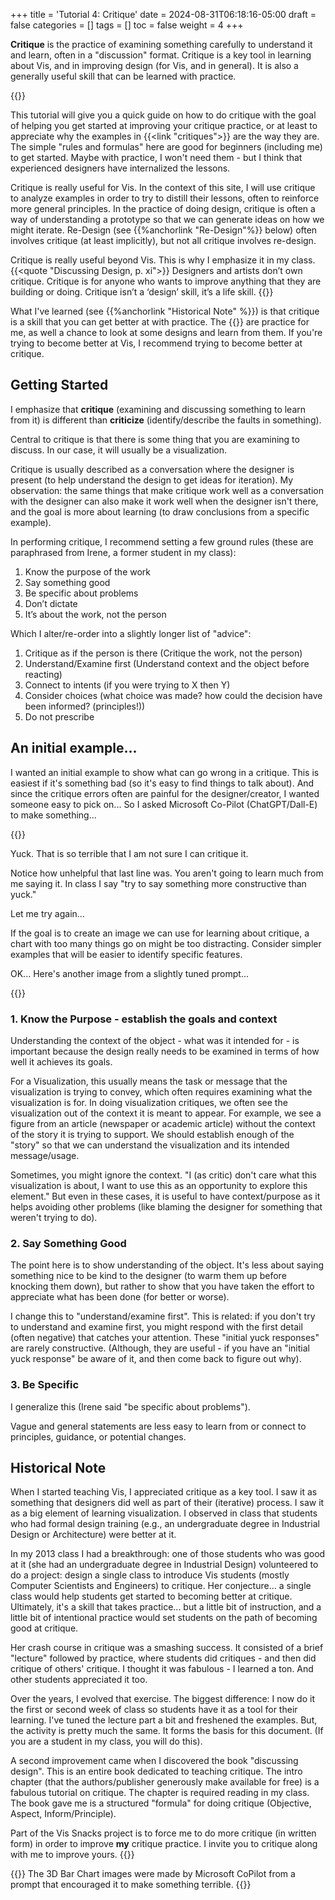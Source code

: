+++
title = 'Tutorial 4: Critique'
date = 2024-08-31T06:18:16-05:00
draft = false
categories = []
tags = []
toc = false
weight = 4
+++

**Critique** is the practice of examining something carefully to understand it and learn, often in a "discussion" format. Critique is a key tool in learning about Vis, and in improving design (for Vis, and in general). It is also a generally useful skill that can be learned with practice.

<!--more-->

{{<draft-only>}}

This tutorial will give you a quick guide on how to do critique with the goal of helping you get started at improving your critique practice, or at least to appreciate why the examples in {{<link "critiques">}} are the way they are. The simple "rules and formulas" here are good for beginners (including me) to get started. Maybe with practice, I won't need them - but I think that experienced designers have internalized the lessons.

Critique is really useful for Vis. In the context of this site, I will use critique to analyze examples in order to try to distill their lessons, often to reinforce more general principles. In the practice of doing design, critique is often a way of understanding a prototype so that we can generate ideas on how we might iterate. Re-Design (see {{%anchorlink "Re-Design"%}} below) often involves critique (at least implicitly), but not all critique involves re-design. 

Critique is really useful beyond Vis. This is why I emphasize it in my class.
{{<quote "Discussing Design, p. xi">}}
Designers and artists don’t own critique. Critique is for anyone who wants to improve anything that they are building or doing. Critique isn’t a ‘design’ skill, it’s a life skill.
{{</quote>}}

What I've learned (see {{%anchorlink "Historical Note" %}}) is that critique is a skill that you can get better at with practice. The {{<link critiques>}} are practice for me, as well a chance to look at some designs and learn from them. If you're trying to become better at Vis, I recommend trying to become better at critique.

## Getting Started

I emphasize that **critique** (examining and discussing something to learn from it) is different than **criticize** (identify/describe the faults in something).

Central to critique is that there is some thing that you are examining to discuss. In our case, it will usually be a visualization. 

Critique is usually described as a conversation where the designer is present (to help understand the design to get ideas for iteration). My observation: the same things that make critique work well as a conversation with the designer can also make it work well when the designer isn't there, and the goal is more about learning (to draw conclusions from a specific example).  

In performing critique, I recommend setting a few ground rules (these are paraphrased from Irene, a former student in my class):

1. Know the purpose of the work
2. Say something good
3. Be specific about problems
4. Don’t dictate
5. It’s about the work, not the person

Which I alter/re-order into a slightly longer list of "advice":

1. Critique as if the person is there (Critique the work, not the person)
2. Understand/Examine first (Understand context and the object before reacting)
3. Connect to intents (if you were trying to X then Y)
4. Consider choices (what choice was made? how could the decision have been informed? (principles!))
5.  Do not prescribe

## An initial example...

I wanted an initial example to show what can go wrong in a critique. This is easiest if it's something bad (so it's easy to find things to talk about). And since the critique errors often are painful for the designer/creator, I wanted someone easy to pick on... So I asked Microsoft Co-Pilot (ChatGPT/Dall-E) to make something...

{{<rimage src="CoPilot-BarChart-Colorful3.png" caption="An intentionally bad chart made by CoPilot." >}}

Yuck. That is so terrible that I am not sure I can critique it.

Notice how unhelpful that last line was. You aren't going to learn much from me saying it. In class I say "try to say something more constructive than yuck."

Let me try again...

If the goal is to create an image we can use for learning about critique, a chart with too many things go on might be too distracting. Consider simpler examples that will be easier to identify specific features.

OK... Here's another image from a slightly tuned prompt...

{{<rimage src="CoPilot-BarChart-Colorful3.png" caption="An intentionally bad chart made by CoPilot." >}}



### 1. Know the Purpose - establish the goals and context

Understanding the context of the object - what was it intended for - is important because the design really needs to be examined in terms of how well it achieves its goals.

For a Visualization, this usually means the task or message that the visualization is trying to convey, which often requires examining what the visualization is for. In doing visualization critiques, we often see the visualization out of the context it is meant to appear. For example, we see a figure from an article (newspaper or academic article) without the context of the story it is trying to support. We should establish enough of the "story" so that we can understand the visualization and its intended message/usage.

Sometimes, you might ignore the context. "I (as critic) don't care what this visualization is about, I want to use this as an opportunity to explore this element." But even in these cases, it is useful to have context/purpose as it helps avoiding other problems (like blaming the designer for something that weren't trying to do).

### 2. Say Something Good

The point here is to show understanding of the object. It's less about saying something nice to be kind to the designer (to warm them up before knocking them down), but rather to show that you have taken the effort to appreciate what has been done (for better or worse).

I change this to "understand/examine first". This is related: if you don't try to understand and examine first, you might respond with the first detail (often negative) that catches your attention. These "initial yuck responses" are rarely constructive. (Although, they are useful - if you have an "initial yuck response" be aware of it, and then come back to figure out why).

### 3. Be Specific

I generalize this (Irene said "be specific about problems"). 

Vague and general statements are less easy to learn from or connect to principles, guidance, or potential changes.

## Historical Note

When I started teaching Vis, I appreciated critique as a key tool. I saw it as something that designers did well as part of their (iterative) process. I saw it as a big element of learning visualization. I observed in class that students who had formal design training (e.g., an undergraduate degree in Industrial Design or Architecture) were better at it.

In my 2013 class I had a breakthrough: one of those students who was good at it (she had an undergraduate degree in Industrial Design) volunteered to do a project: design a single class to introduce Vis students (mostly Computer Scientists and Engineers) to critique. Her conjecture... a single class would help students get started to becoming better at critique. Ultimately, it's a skill that takes practice... but a little bit of instruction, and a little bit of intentional practice would set students on the path of becoming good at critique.

Her crash course in critique was a smashing success. It consisted of a brief "lecture" followed by practice, where students did critiques - and then did critique of others' critique. I thought it was fabulous - I learned a ton. And other students appreciated it too.

Over the years, I evolved that exercise. The biggest difference: I now do it the first or second week of class so students have it as a tool for their learning. I've tuned the lecture part a bit and freshened the examples. But, the activity is pretty much the same. It forms the basis for this document. (If you are a student in my class, you will do this).

A second improvement came when I discovered the book "discussing design". This is an entire book dedicated to teaching critique. The intro chapter (that the authors/publisher generously make available for free) is a fabulous tutorial on critique. The chapter is required reading in my class. The book gave me is a structured "formula" for doing critique (Objective, Aspect, Inform/Principle).

Part of the Vis Snacks project is to force me to do more critique (in written form) in order to improve **my** critique practice. I invite you to critique along with me to improve yours. 
{{</draft-only>}}

{{<genai>}}
The 3D Bar Chart images were made by Microsoft CoPilot from a prompt that encouraged it to make something terrible.
{{</genai>}}
